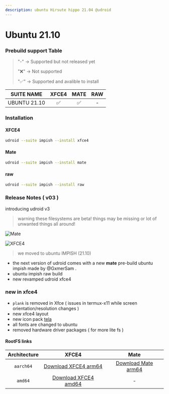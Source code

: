 ```yaml
---
description: ubuntu Hirsute hippo 21.04 @udroid
---
```


# Ubuntu 21.10

### Prebuild support Table

> &#x20; "-"    -> Supported but not released yet
>
> "❌"  -> Not supported
>
> "✅"  -> Supported and avalible to install

|  SUITE NAME  | XFCE4 | MATE | RAW |
| :----------: | :---: | :--: | :-: |
| UBUNTU 21.10 |   ✅   |   ✅  |  -  |

### Installation

#### XFCE4

```bash
udroid --suite impish --install xfce4
```

#### Mate

```bash
udroid --suite impish --install mate
```

#### raw

```bash
udroid --suite impish --install raw
```

### Release Notes ( v03 )

introducing udroid v3

> warning these filesystems are beta! things may be missing or lot of unwanted things all around!

![Mate](https://user-images.githubusercontent.com/68287637/151699054-af7c4a5a-46d5-411b-a0e7-0351fb7af4f8.png)

![XFCE4](https://cdn.discordapp.com/attachments/835483235517071363/923960736869384252/Screenshot\_2021-12-24\_15-27-44.png)

> we moved to ubuntu IMPISH (21.10)

* the next version of udroid comes with a new **mate** pre-build ubuntu impish made by @GxmerSam .
* ubuntu impish raw build
* new revamped udroid xfce4

### new in xfce4

* `plank` is removed in Xfce ( issues in termux-x11 while screen orientation/resolution changes )
* new xfce4 layout
* new icon pack [tela](https://github.com/vinceliuice/Tela-circle-icon-theme)
* all fonts are changed to ubuntu
* removed hardware driver packages ( for more lite fs )

#### RootFS links

| Architecture |                                                                  XFCE4                                                                 |                                                               Mate                                                              |
| :----------: | :------------------------------------------------------------------------------------------------------------------------------------: | :-----------------------------------------------------------------------------------------------------------------------------: |
|   `aarch64`  |    [Download XFCE4 arm64](https://github.com/RandomCoderOrg/ubuntu-on-android/releases/download/v3/udroid-arm64-xfce4-V3MBB2.tar.gz)   | [Download Mate arm64](https://github.com/RandomCoderOrg/ubuntu-on-android/releases/download/v3/udroid-mate-arm64-betav2.tar.gz) |
|    `amd64`   | [Download XFCE4 amd64](https://github.com/RandomCoderOrg/ubuntu-on-android/releases/download/v3/udroid-xfce4-impish-v3-build01.tar.gz) |                                                                -                                                                |

